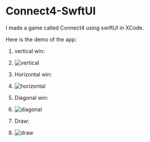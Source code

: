# Connect4-SwftUI
I made a game called Connect4 using swiftUI in XCode.

Here is the demo of the app:

1. vertical win:
2. ![vertical](https://user-images.githubusercontent.com/101935120/159123978-a02c313d-fc19-4f4b-b03c-ab6af2d5cb5c.gif)

2. Horizontal win:
3. ![horizontal](https://user-images.githubusercontent.com/101935120/159124020-30600129-ab34-45ed-9d83-8387a0b0352c.gif)

3. Diagonal win:
4. ![diagonal](https://user-images.githubusercontent.com/101935120/159124041-4c58b0ce-5ab2-4c55-a3c7-506c8b1e2e18.gif)

4. Draw:
5. ![draw](https://user-images.githubusercontent.com/101935120/159124092-75b1f7d3-e2fa-4a2e-a643-fade9cd062a6.gif)
